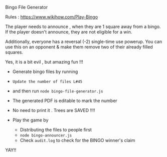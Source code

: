Bingo File Generator

Rules : https://www.wikihow.com/Play-Bingo

The player needs to announce , when they are 1 square away from a bingo. If the player doesn't announce, they are not eligible for a win.

Additionally, everyone has a reversal (-2) single-time use 
powerup. You can use this on an opponent & make them remove two of their already filled squares.

Yes, it is a bit evil , but amazing fun !!!


- Generate bingo files by running
- `Update the number of files L#45`
- and then run `node bingo-file-generator.js`

- The generated PDF is editable to mark the number
- No need to print it . Trees are SAVED !!!!

- Play the game by 
    - Distributing the files to people first
    - `node bingo-announcer.js`
    - Check `audit.log` to check for the BINGO winner's claim

YAY!!

